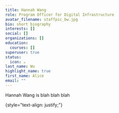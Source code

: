 ```yaml
---
title: Hannah Wang
role: Program Officer for Digital Infrastructure
avatar_filename: staffpic_bw.jpg
bio: short biography
interests: []
social: []
organizations: []
education:
  courses: []
superuser: true
status:
  icon: ☕️
last_name: Wu
highlight_name: true
first_name: Alice
email: ""
---
```

Hannah Wang is blah blah blah


{style="text-align: justify;"}